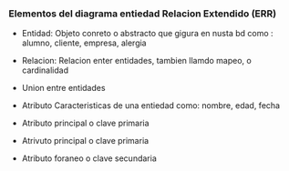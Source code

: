 ### Elementos del diagrama entiedad Relacion Extendido (ERR)

- Entidad: Objeto conreto o abstracto que gigura en nusta bd como : alumno, cliente, empresa, alergia

- Relacion: Relacion enter entidades, tambien llamdo mapeo, o cardinalidad

- Union entre entidades

- Atributo Caracteristicas de una entiedad como: nombre, edad, fecha

- Atributo principal o clave primaria

- Atrivuto principal o clave primaria

- Atributo foraneo o clave secundaria




